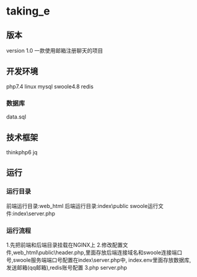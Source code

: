 # taking_e
## 版本
version 1.0
一款使用邮箱注册聊天的项目
## 开发环境
php7.4 linux mysql swoole4.8 redis
### 数据库
data.sql
## 技术框架
thinkphp6 jq
## 运行
### 运行目录
前端运行目录:web_html
后端运行目录:index\public
swoole运行文件:index\server.php
### 运行流程
1.先把前端和后端目录挂载在NGINX上
2.修改配置文件,web_html\public\header.php,里面存放后端连接域名和swoole连接端口号,swoole服务端端口号配置在index\server.php中,
index\.env里面存放数据库,发送邮箱(qq邮箱),redis账号配置
3.php server.php
